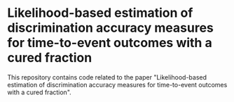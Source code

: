 # Likelihood-based estimation of discrimination accuracy measures for time-to-event outcomes with a cured fraction
This repository contains code related to the paper "Likelihood-based estimation of discrimination accuracy measures for time-to-event outcomes with a cured fraction".
